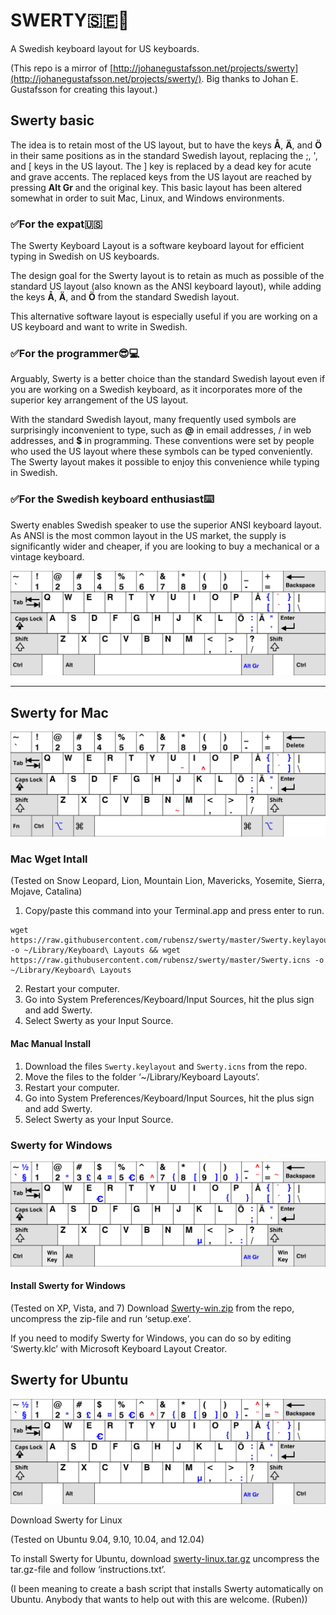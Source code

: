 # SWERTY:sweden::cowboy_hat_face:

A Swedish keyboard layout for US keyboards.

(This repo is a mirror of [http://johanegustafsson.net/projects/swerty](http://johanegustafsson.net/projects/swerty/). Big thanks to Johan E. Gustafsson for creating this layout.)

## Swerty basic

The idea is to retain most of the US layout, but to have the keys **Å**, **Ä**, and **Ö** in their same positions as in the standard Swedish layout, replacing the ;, ', and [ keys in the US layout. The ] key is replaced by a dead key for acute and grave accents. The replaced keys from the US layout are reached by pressing **Alt Gr** and the original key. This basic layout has been altered somewhat in order to suit Mac, Linux, and Windows environments.

### :white_check_mark:For the expat:us:
The Swerty Keyboard Layout is a software keyboard layout for efficient typing in Swedish on US keyboards. 

The design goal for the Swerty layout is to retain as much as possible of the standard US layout (also known as the ANSI keyboard layout), while adding the keys **Å**, **Ä**, and **Ö** from the standard Swedish layout. 

This alternative software layout is especially useful if you are working on a US keyboard and want to write in Swedish.

### :white_check_mark:For the programmer:sunglasses::computer:
Arguably, Swerty is a better choice than the standard Swedish layout even if you are working on a Swedish keyboard, as it incorporates more of the superior key arrangement of the US layout. 

With the standard Swedish layout, many frequently used symbols are surprisingly inconvenient to type, such as **@** in email addresses, / in web addresses, and **$** in programming. These conventions were set by people who used the US layout where these symbols can be typed conveniently. The Swerty layout makes it possible to enjoy this convenience while typing in Swedish.

### :white_check_mark:For the Swedish keyboard enthusiast:keyboard:
Swerty enables Swedish speaker to use the superior ANSI keyboard layout. As ANSI is the most common layout in the US market, the supply is significantly wider and cheaper, if you are looking to buy a mechanical or a vintage keyboard.

![](swerty.svg)
___
## Swerty for Mac
![](swerty-mac.svg)

### Mac Wget Intall
(Tested on Snow Leopard, Lion, Mountain Lion, Mavericks, Yosemite, Sierra, Mojave, Catalina)

1. Copy/paste this command into your Terminal.app and press enter to run.
```
wget https://raw.githubusercontent.com/rubensz/swerty/master/Swerty.keylayout -o ~/Library/Keyboard\ Layouts && wget https://raw.githubusercontent.com/rubensz/swerty/master/Swerty.icns -o ~/Library/Keyboard\ Layouts
```
2. Restart your computer.
3. Go into System Preferences/Keyboard/Input Sources, hit the plus sign and add Swerty.
4. Select Swerty as your Input Source. 

#### Mac Manual Install
1. Download the files `Swerty.keylayout` and `Swerty.icns` from the repo. 
2. Move the files to the folder ‘~/Library/Keyboard Layouts’.
3. Restart your computer.
4. Go into System Preferences/Keyboard/Input Sources, hit the plus sign and add Swerty.
5. Select Swerty as your Input Source. 
### Swerty for Windows
![](swerty-win.svg)

#### Install Swerty for Windows
(Tested on XP, Vista, and 7)
Download [Swerty-win.zip](swerty-win.zip) from the repo, uncompress the zip-file and run ‘setup.exe’.

If you need to modify Swerty for Windows, you can do so by editing ‘Swerty.klc’ with Microsoft Keyboard Layout Creator.

## Swerty for Ubuntu
![](swerty-linux.svg)

Download Swerty for Linux

(Tested on Ubuntu 9.04, 9.10, 10.04, and 12.04)

To install Swerty for Ubuntu, download [swerty-linux.tar.gz](swerty-linux.tar.gz) uncompress the tar.gz-file and follow ‘instructions.txt’.

(I been meaning to create a bash script that installs Swerty automatically on Ubuntu. Anybody that wants to help out with this are welcome. (Ruben))
